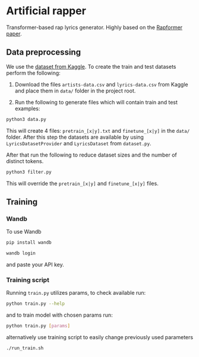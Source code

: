 # Artificial rapper

Transformer-based rap lyrics generator. Highly based on the [Rapformer paper](https://arxiv.org/abs/2004.03965).

## Data preprocessing

We use the [dataset from Kaggle](https://www.kaggle.com/datasets/neisse/scrapped-lyrics-from-6-genres). To create the train and test datasets perform the following:

1. Download the files `artists-data.csv` and `lyrics-data.csv` from Kaggle and place them in `data/` folder in the project root.

2. Run the following to generate files which will contain train and test examples:
```bash
python3 data.py
```
This will create 4 files: `pretrain_[x|y].txt` and `finetune_[x|y]` in the `data/` folder. After this step the datasets are available by using `LyricsDatasetProvider` and `LyricsDataset` from `dataset.py`.

After that run the following to reduce dataset sizes and the number of distinct tokens.
```bash
python3 filter.py
```
This will override the `pretrain_[x|y]` and `finetune_[x|y]` files.

## Training

### Wandb
To use Wandb
```bash
pip install wandb

wandb login
```
and paste your API key.

### Training script
Running `train.py` utilizes params, to check available run: 
```bash
python train.py --help
```

and to train model with chosen params run:
```bash
python train.py [params]
```
alternatively use training script to easily change previously used parameters
```bash
./run_train.sh
```